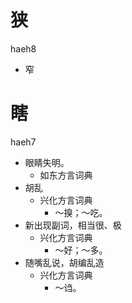 # 狭
haeh8
- 窄

# 瞎
haeh7
+ 眼睛失明。
  * 如东方言词典
+ 胡乱
  * 兴化方言词典
    - ～搝；～吃。
+ 新出现副词，相当很、极
  * 兴化方言词典
    - ～好；～多。
+ 随嘴乱说，胡编乱造
  * 兴化方言词典
    - ～诌。

